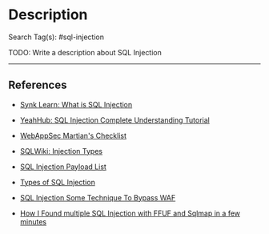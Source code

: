 # Description

Search Tag(s): #sql-injection

TODO: Write a description about SQL Injection

---
## References

- [Synk Learn: What is SQL Injection](https://learn.snyk.io/lesson/sql-injection/)

- [YeahHub: SQL Injection Complete Understanding Tutorial](https://www.yeahhub.com/sql-injection-complete-understanding-tutorial/)

- [WebAppSec Martian's Checklist](https://book.martiandefense.llc/practical-notes/appsec)

- [SQLWiki: Injection Types](https://sqlwiki.netspi.com/injectionTypes/)

- [SQL Injection Payload List](https://github.com/payloadbox/sql-injection-payload-list)

- [Types of SQL Injection](https://www.acunetix.com/websitesecurity/sql-injection2/)

- [SQL Injection Some Technique To Bypass WAF](https://securityonline.info/sql-injection-some-techique-to-bypass-waf/)

- [How I Found multiple SQL Injection with FFUF and Sqlmap in a few minutes](https://infosecwriteups.com/how-i-found-multiple-sql-injection-with-ffuf-and-sqlmap-in-a-few-minutes-2824cd4dfab)